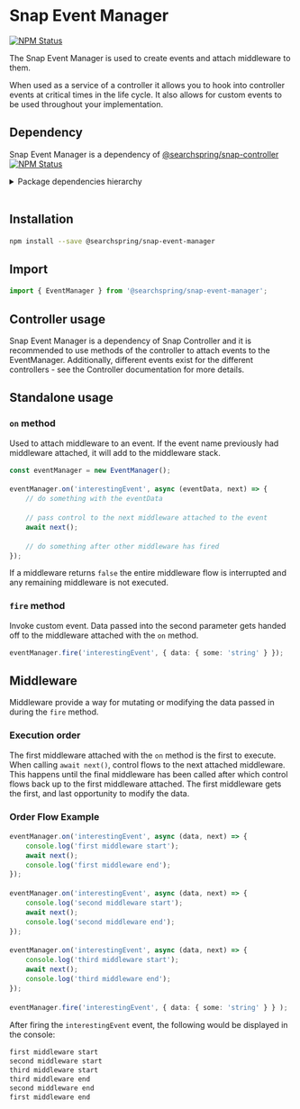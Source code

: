 # Snap Event Manager

<a href="https://www.npmjs.com/package/@searchspring/snap-event-manager"><img alt="NPM Status" src="https://img.shields.io/npm/v/@searchspring/snap-event-manager.svg?style=flat"></a>

The Snap Event Manager is used to create events and attach middleware to them.

When used as a service of a controller it allows you to hook into controller events at critical times in the life cycle. It also allows for custom events to be used throughout your implementation.


## Dependency

Snap Event Manager is a dependency of [@searchspring/snap-controller](https://github.com/searchspring/snap/tree/main/packages/snap-controller) <a href="https://www.npmjs.com/package/@searchspring/snap-controller"><img alt="NPM Status" src="https://img.shields.io/npm/v/@searchspring/snap-controller.svg?style=flat"></a>


<details>
	<summary>Package dependencies hierarchy</summary>
	<br/>
	<img src="https://github.com/searchspring/snap/blob/main/images/snap-dependencies.png?raw=true"/>
</details>
<br>

## Installation

```bash
npm install --save @searchspring/snap-event-manager
```

## Import
```typescript
import { EventManager } from '@searchspring/snap-event-manager';
```
## Controller usage
Snap Event Manager is a dependency of Snap Controller and it is recommended to use methods of the controller to attach events to the EventManager. Additionally, different events exist for the different controllers - see the Controller documentation for more details.

## Standalone usage
### `on` method
Used to attach middleware to an event. If the event name previously had middleware attached, it will add to the middleware stack.

```typescript
const eventManager = new EventManager();

eventManager.on('interestingEvent', async (eventData, next) => {
	// do something with the eventData

	// pass control to the next middleware attached to the event
	await next();

	// do something after other middleware has fired
});
```

If a middleware returns `false` the entire middleware flow is interrupted and any remaining middleware is not executed.

### `fire` method
Invoke custom event. Data passed into the second parameter gets handed off to the middleware attached with the `on` method.

```typescript
eventManager.fire('interestingEvent', { data: { some: 'string' } });
```

## Middleware
Middleware provide a way for mutating or modifying the data passed in during the `fire` method.

### Execution order
The first middleware attached with the `on` method is the first to execute. When calling `await next()`, control flows to the next attached middleware. This happens until the final middleware has been called after which control flows back up to the first middleware attached. The first middleware gets the first, and last opportunity to modify the data.

### Order Flow Example

```typescript
eventManager.on('interestingEvent', async (data, next) => {
	console.log('first middleware start');
	await next();
	console.log('first middleware end');
});

eventManager.on('interestingEvent', async (data, next) => {
	console.log('second middleware start');
	await next();
	console.log('second middleware end');
});

eventManager.on('interestingEvent', async (data, next) => {
	console.log('third middleware start');
	await next();
	console.log('third middleware end');
});

eventManager.fire('interestingEvent', { data: { some: 'string' } } );

```

After firing the `interestingEvent` event, the following would be displayed in the console:
```text
first middleware start
second middleware start
third middleware start
third middleware end
second middleware end
first middleware end
```